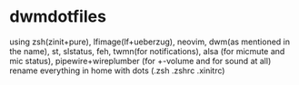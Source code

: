 # dwmdotfiles
using zsh(zinit+pure), lfimage(lf+ueberzug), neovim, dwm(as mentioned in the name), st, slstatus, feh, twmn(for notifications), alsa (for micmute and mic status), pipewire+wireplumber (for +-volume and for sound at all)
rename everything in home with dots (.zsh .zshrc .xinitrc)
